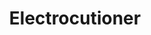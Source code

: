 ---
layout: hero
title: Electrocutioner
spec: Kraken
class: Specialist
skill:
    name: Forked Lightning
    description: Strikes multiple enemies around twice. Dealing ability damage.
    stats:
        Cooldown: 10s
        Radius: 20/20/25
        Targets: 4/5/6
        Ability Damage: 65/85/125
---